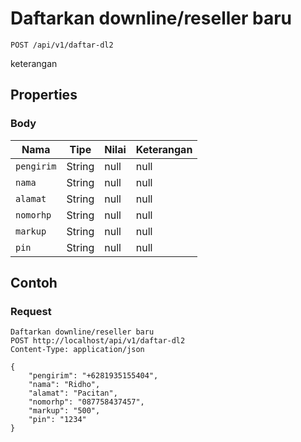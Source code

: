 # Daftarkan downline/reseller baru
```http
POST /api/v1/daftar-dl2
```
keterangan
## Properties
### Body
Nama | Tipe | Nilai | Keterangan
--- | --- | --- | ---
<code>pengirim</code> | String | null | null
<code>nama</code> | String | null | null
<code>alamat</code> | String | null | null
<code>nomorhp</code> | String | null | null
<code>markup</code> | String | null | null
<code>pin</code> | String | null | null

## Contoh

### Request
```http
Daftarkan downline/reseller baru
POST http://localhost/api/v1/daftar-dl2
Content-Type: application/json

{
    "pengirim": "+6281935155404",
    "nama": "Ridho",
    "alamat": "Pacitan",
    "nomorhp": "087758437457",
    "markup": "500",
    "pin": "1234"
}
```
